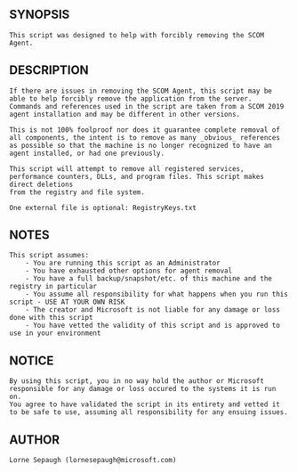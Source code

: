 ## SYNOPSIS
    This script was designed to help with forcibly removing the SCOM Agent.

## DESCRIPTION
    If there are issues in removing the SCOM Agent, this script may be able to help forcibly remove the application from the server.
    Commands and references used in the script are taken from a SCOM 2019 agent installation and may be different in other versions.

    This is not 100% foolproof nor does it guarantee complete removal of all components, the intent is to remove as many _obvious_ references
    as possible so that the machine is no longer recognized to have an agent installed, or had one previously.

    This script will attempt to remove all registered services, performance counters, DLLs, and program files. This script makes direct deletions
    from the registry and file system.

    One external file is optional: RegistryKeys.txt

## NOTES
    This script assumes:
        - You are running this script as an Administrator
        - You have exhausted other options for agent removal
        - You have a full backup/snapshot/etc. of this machine and the registry in particular
        - You assume all responsibility for what happens when you run this script - USE AT YOUR OWN RISK
        - The creator and Microsoft is not liable for any damage or loss done with this script
        - You have vetted the validity of this script and is approved to use in your environment

## NOTICE
    By using this script, you in no way hold the author or Microsoft responsible for any damage or loss occured to the systems it is run on.
    You agree to have validated the script in its entirety and vetted it to be safe to use, assuming all responsibility for any ensuing issues.

## AUTHOR
    Lorne Sepaugh (lornesepaugh@microsoft.com)

